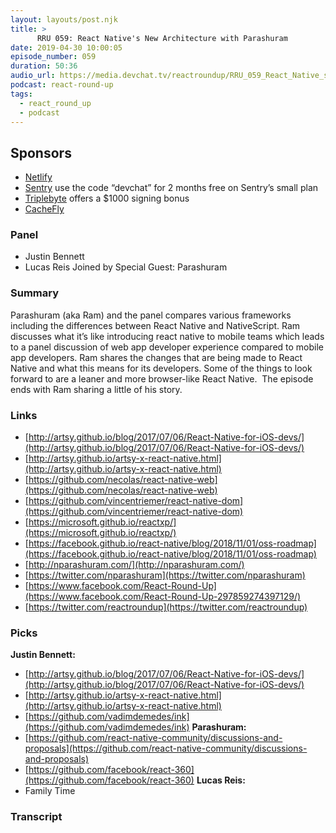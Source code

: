 ```yaml
---
layout: layouts/post.njk
title: >
      RRU 059: React Native's New Architecture with Parashuram
date: 2019-04-30 10:00:05
episode_number: 059
duration: 50:36
audio_url: https://media.devchat.tv/reactroundup/RRU_059_React_Native_s_New_Architecture_with_Parashuram.mp3
podcast: react-round-up
tags: 
  - react_round_up
  - podcast
---
```


## **Sponsors**

- [Netlify](https://www.netlify.com/)
- [Sentry](http://sentry.io/) use the code “devchat” for 2 months free on Sentry’s small plan
- [Triplebyte](https://triplebyte.com/react) offers a $1000 signing bonus
- [CacheFly](https://www.cachefly.com/)

### **Panel**

- Justin Bennett
- Lucas Reis
Joined by Special Guest: Parashuram
### **Summary**
Parashuram (aka Ram) and the panel compares various frameworks including the differences between React Native and NativeScript. Ram discusses what it’s like introducing react native to mobile teams which leads to a panel discussion of web app developer experience compared to mobile app developers. Ram shares the changes that are being made to React Native and what this means for its developers. Some of the things to look forward to are a leaner and more browser-like React Native.&nbsp; The episode ends with Ram sharing a little of his story.
### **Links**

- [http://artsy.github.io/blog/2017/07/06/React-Native-for-iOS-devs/](http://artsy.github.io/blog/2017/07/06/React-Native-for-iOS-devs/)
- [http://artsy.github.io/artsy-x-react-native.html](http://artsy.github.io/artsy-x-react-native.html)
- [https://github.com/necolas/react-native-web](https://github.com/necolas/react-native-web)
- [https://github.com/vincentriemer/react-native-dom](https://github.com/vincentriemer/react-native-dom)
- [https://microsoft.github.io/reactxp/](https://microsoft.github.io/reactxp/)
- [https://facebook.github.io/react-native/blog/2018/11/01/oss-roadmap](https://facebook.github.io/react-native/blog/2018/11/01/oss-roadmap)
- [http://nparashuram.com/](http://nparashuram.com/)
- [https://twitter.com/nparashuram](https://twitter.com/nparashuram)
- [https://www.facebook.com/React-Round-Up](https://www.facebook.com/React-Round-Up-297859274397129/)
- [https://twitter.com/reactroundup](https://twitter.com/reactroundup)

### **Picks**
 **Justin Bennett:**
- [http://artsy.github.io/blog/2017/07/06/React-Native-for-iOS-devs/](http://artsy.github.io/blog/2017/07/06/React-Native-for-iOS-devs/)
- [http://artsy.github.io/artsy-x-react-native.html](http://artsy.github.io/artsy-x-react-native.html)
- [https://github.com/vadimdemedes/ink](https://github.com/vadimdemedes/ink)
**Parashuram:**
- [https://github.com/react-native-community/discussions-and-proposals](https://github.com/react-native-community/discussions-and-proposals)
- [https://github.com/facebook/react-360](https://github.com/facebook/react-360)
**Lucas Reis:**
- Family Time


### Transcript


